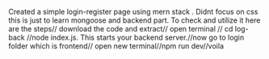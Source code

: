 Created a simple login-register page using mern stack .
Didnt focus on css this is just to learn mongoose and backend part.
To check and utilize it here are the steps//
download the code and extract//
open terminal // cd log-back //node index.js. This starts your backend server.//now go to login folder which is frontend// open new terminal//npm run dev//voila

